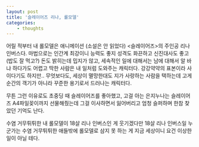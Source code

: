 ```yaml
---
layout: post 
title: '슬레이어즈 리나, 롤모델' 
categories:
    - thoughts
---
```


어릴 적부터 내 롤모델은 애니메이션 (소설은 안 읽었다) <슬레이어즈>의 주인공 리나 인버스다.
마법으로는 인간계 최강이니 능력도 좋지 성격도 화끈하고 신진대사도 좋고(밥도 잘 먹고?) 돈도 밝히는데 밉지가 않고,
세속적인 일에 대해서는 남에 대해서 알 바냐 하다가도 어렵고 딱한 사람은 내 일처럼 도와주는 캐릭터다. 
강강약약의 표본이라 사이다기도 하지만..
무엇보다도, 세상이 멸망한대도 지가 사랑하는 사람을 택하는데 고게 순간의 객기가 아니라 꾸준한 용기로서 드러나는 캐릭터다.

무튼 그런 이유로도 초중딩 때 슬레이어즈를 좋아했고, 고걸 아는 은지누나는 슬레이어즈 A4파일꽂이까지 선물해줬는데
그걸 이사하면서 잃어버리고 엄청 슬퍼하며 한참 찾았던 기억도 난다.

수염 거무튀튀한 내 롤모델이 18살 리나 인버스인 게 웃기겠다만
18살 리나 인버스일 누군가는 수염 거무튀튀한 애들밖에 롤모델로 삼지 못 하는 게 지금 세상이니 요건 이상한 일이 아닐 테다.
